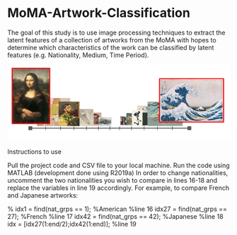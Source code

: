 # MoMA-Artwork-Classification

The goal of this study is to use image processing techniques to extract the latent features of a collection of artworks from the MoMA with hopes to determine which characteristics of the work can be classified by latent features (e.g. Nationality, Medium, Time Period).

![](projectGraphic.png)

Instructions to use

Pull the project code and CSV file to your local machine.
Run the code using MATLAB (development done using R2019a)
In order to change nationalities, uncomment the two nationalities you wish to compare in lines 16-18 and replace the variables in line 19 accordingly. For example, to compare French and Japanese artworks:

% idx1 = find(nat_grps == 1); %American     %line 16
idx27 = find(nat_grps == 27); %French       %line 17
idx42 = find(nat_grps == 42); %Japanese     %line 18
idx = [idx27(1:end/2);idx42(1:end)];        %line 19
